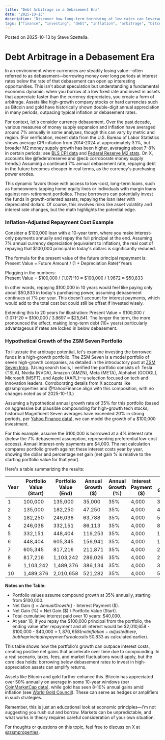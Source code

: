 ```yaml
---
title: "Debt Arbitrage in a Debasement Era"
date: "2025-10-13"
description: "Discover how long-term borrowing at low rates can leverage currency debasement for gains in high-growth assets like stocks, Bitcoin, and gold, with calculations on inflation-adjusted costs and portfolio growth."
tags: ["finance", "investing", "debt", "inflation", "arbitrage", "bitcoin", "gold"]
---
```


Posted on 2025-10-13 by Steve Szettella.

# Debt Arbitrage in a Debasement Era

In an environment where currencies are steadily losing value—often referred to as debasement—borrowing money over long periods at interest rates below the rate of that debasement can open up interesting opportunities. This isn't about speculation but understanding a fundamental economic dynamic: when you borrow at a low fixed rate and invest in assets that appreciate faster than the currency depreciates, you create a form of arbitrage. Assets like high-growth company stocks or hard currencies such as Bitcoin and gold have historically shown double-digit annual appreciation in many periods, outpacing typical inflation or debasement rates.

For context, let's consider currency debasement. Over the past decade, various measures of money supply expansion and inflation have averaged around 7% annually in some analyses, though this can vary by metric and region. (For verification, recent data from the U.S. Bureau of Labor Statistics shows average CPI inflation from 2014-2024 at approximately 3.1%, but broader M2 money supply growth has been higher, averaging about 7-8% in certain periods; see [BLS CPI data](https://www.bls.gov/cpi/) and [Federal Reserve M2 stats](https://fred.stlouisfed.org/series/M2SL). On X, accounts like @federalreserve and @ecb corroborate money supply trends.) Assuming a continued 7% annual debasement rate, repaying debt in the future becomes cheaper in real terms, as the currency's purchasing power erodes.

This dynamic favors those with access to low-cost, long-term loans, such as homeowners tapping home equity lines or individuals with margin loans against non-retirement portfolios. These borrowers can potentially invest the funds in growth-oriented assets, repaying the loan later with depreciated dollars. Of course, this involves risks like asset volatility and interest rate changes, but the math highlights the potential edge.

### Inflation-Adjusted Repayment Cost Example

Consider a $100,000 loan with a 10-year term, where you make interest-only payments annually and repay the full principal at the end. Assuming 7% annual currency depreciation (equivalent to inflation), the real cost of repaying that $100,000 principal in today's dollars is significantly reduced.

The formula for the present value of the future principal repayment is:  
Present Value = Future Amount / (1 + Depreciation Rate)^Years  

Plugging in the numbers:  
Present Value = $100,000 / (1.07)^10 ≈ $100,000 / 1.9672 ≈ $50,833  

In other words, repaying $100,000 in 10 years would feel like paying only about $50,833 in today's purchasing power, assuming debasement continues at 7% per year. This doesn't account for interest payments, which would add to the total cost but could still be offset if invested wisely.

Extending this to 20 years for illustration: Present Value = $100,000 / (1.07)^20 ≈ $100,000 / 3.8697 ≈ $25,841. The longer the term, the more pronounced the effect, making long-term debt (10+ years) particularly advantageous if rates are locked in below debasement.

### Hypothetical Growth of the ZSM Seven Portfolio

To illustrate the arbitrage potential, let's examine investing the borrowed funds in a high-growth portfolio. The ZSM Seven is a model portfolio of seven high-growth companies, as detailed in the introductory post at [ZSM Seven Intro](https://blog.zsmproperties.com/zsm_seven_intro.html). (Using search tools, I verified the portfolio consists of: Tesla (TSLA), Nvidia (NVDA), Amazon (AMZN), Meta (META), Alphabet (GOOGL), Microsoft (MSFT), and Apple (AAPL)—a selection focused on tech and innovation leaders. Corroborating details from X accounts like @zsmproperties and @YahooFinance align with this composition, with no changes noted as of 2025-10-13.)

Assuming a hypothetical annual growth rate of 35% for this portfolio (based on aggressive but plausible compounding for high-growth tech stocks; historical Magnificent Seven averages have exceeded 20% in strong periods, per [Yahoo Finance data](https://finance.yahoo.com/quote/TSLA/history/)), we can model the growth of a $100,000 investment.

For this example, assume the $100,000 is borrowed at a 4% interest rate (below the 7% debasement assumption, representing preferential low-cost access). Annual interest-only payments are $4,000. The net calculation compares portfolio growth against these interest costs year by year, showing the dollar and percentage net gain (net gain % is relative to the starting portfolio value for that year).

Here's a table summarizing the results:

| Year | Portfolio Value (Start) | Portfolio Value (End) | Annual Growth ($) | Annual Growth (%) | Interest Payment ($) | Net Gain ($) | Net Gain (%) |
|------|--------------------------|-----------------------|-------------------|-------------------|----------------------|--------------|--------------|
| 1    | 100,000                 | 135,000              | 35,000           | 35%              | 4,000               | 31,000      | 31%         |
| 2    | 135,000                 | 182,250              | 47,250           | 35%              | 4,000               | 43,250      | 32%         |
| 3    | 182,250                 | 246,038              | 63,788           | 35%              | 4,000               | 59,788      | 33%         |
| 4    | 246,038                 | 332,151              | 86,113           | 35%              | 4,000               | 82,113      | 33%         |
| 5    | 332,151                 | 448,404              | 116,253          | 35%              | 4,000               | 112,253     | 34%         |
| 6    | 448,404                 | 605,345              | 156,941          | 35%              | 4,000               | 152,941     | 34%         |
| 7    | 605,345                 | 817,216              | 211,871          | 35%              | 4,000               | 207,871     | 34%         |
| 8    | 817,216                 | 1,103,242            | 286,026          | 35%              | 4,000               | 282,026     | 35%         |
| 9    | 1,103,242               | 1,489,376            | 386,134          | 35%              | 4,000               | 382,134     | 35%         |
| 10   | 1,489,376               | 2,010,658            | 521,282          | 35%              | 4,000               | 517,282     | 35%         |

**Notes on the Table:**  
- Portfolio values assume compound growth at 35% annually, starting from $100,000.  
- Net Gain ($) = Annual Growth ($) - Interest Payment ($).  
- Net Gain (%) = Net Gain ($) / Portfolio Value (Start).  
- Total cumulative interest paid over 10 years: $40,000.  
- At year 10, if you repay the $100,000 principal from the portfolio, the ending value after repayment and all interest would be $2,010,658 - $100,000 - $40,000 = $1,870,658 (not inflation-adjusted here, but the principal repayment's real cost is ~$50,833 as calculated earlier).

This table shows how the portfolio's growth can outpace interest costs, creating positive net gains that accelerate over time due to compounding. In a real scenario, taxes, fees, and market fluctuations would apply, but the core idea holds: borrowing below debasement rates to invest in high-appreciation assets can amplify returns.

Assets like Bitcoin and gold further enhance this. Bitcoin has appreciated over 50% annually on average in some 10-year windows (per [CoinMarketCap data](https://coinmarketcap.com/currencies/bitcoin/historical-data/)), while gold has seen 8-10% annual gains amid inflation (see [World Gold Council](https://www.gold.org/goldhub/data/gold-prices)). These can serve as hedges or amplifiers in such strategies.

Remember, this is just an educational look at economic principles—I'm not suggesting you rush out and borrow. Markets can be unpredictable, and what works in theory requires careful consideration of your own situation.

For thoughts or questions on this topic, feel free to discuss on X at [@zsmproperties](https://x.com/zsmproperties).